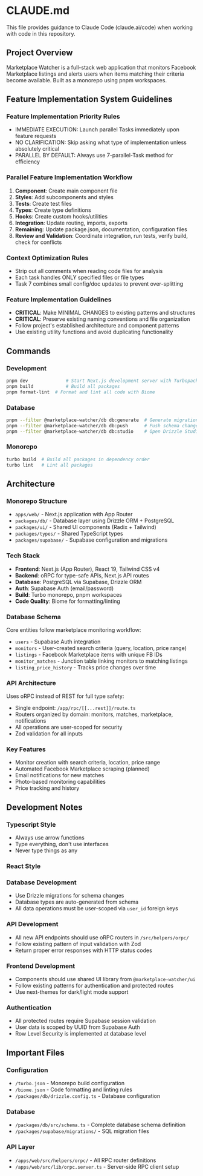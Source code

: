 # CLAUDE.md

This file provides guidance to Claude Code (claude.ai/code) when working with code in this repository.

## Project Overview

Marketplace Watcher is a full-stack web application that monitors Facebook Marketplace listings and alerts users when items matching their criteria become available. Built as a monorepo using pnpm workspaces.

## Feature Implementation System Guidelines

### Feature Implementation Priority Rules
- IMMEDIATE EXECUTION: Launch parallel Tasks immediately upon feature requests
- NO CLARIFICATION: Skip asking what type of implementation unless absolutely critical
- PARALLEL BY DEFAULT: Always use 7-parallel-Task method for efficiency

### Parallel Feature Implementation Workflow
1. **Component**: Create main component file
2. **Styles**: Add subcomponents and styles
3. **Tests**: Create test files  
4. **Types**: Create type definitions
5. **Hooks**: Create custom hooks/utilities
6. **Integration**: Update routing, imports, exports
7. **Remaining**: Update package.json, documentation, configuration files
8. **Review and Validation**: Coordinate integration, run tests, verify build, check for conflicts

### Context Optimization Rules
- Strip out all comments when reading code files for analysis
- Each task handles ONLY specified files or file types
- Task 7 combines small config/doc updates to prevent over-splitting

### Feature Implementation Guidelines
- **CRITICAL**: Make MINIMAL CHANGES to existing patterns and structures
- **CRITICAL**: Preserve existing naming conventions and file organization
- Follow project's established architecture and component patterns
- Use existing utility functions and avoid duplicating functionality

## Commands

### Development
```bash
pnpm dev              # Start Next.js development server with Turbopack
pnpm build            # Build all packages
pnpm format-lint  # Format and lint all code with Biome
```

### Database
```bash
pnpm --filter @marketplace-watcher/db db:generate  # Generate migrations
pnpm --filter @marketplace-watcher/db db:push      # Push schema changes to DB
pnpm --filter @marketplace-watcher/db db:studio    # Open Drizzle Studio GUI
```

### Monorepo
```bash
turbo build  # Build all packages in dependency order
turbo lint   # Lint all packages
```

## Architecture

### Monorepo Structure
- `apps/web/` - Next.js application with App Router
- `packages/db/` - Database layer using Drizzle ORM + PostgreSQL
- `packages/ui/` - Shared UI components (Radix + Tailwind)
- `packages/types/` - Shared TypeScript types
- `packages/supabase/` - Supabase configuration and migrations

### Tech Stack
- **Frontend**: Next.js (App Router), React 19, Tailwind CSS v4
- **Backend**: oRPC for type-safe APIs, Next.js API routes
- **Database**: PostgreSQL via Supabase, Drizzle ORM
- **Auth**: Supabase Auth (email/password)
- **Build**: Turbo monorepo, pnpm workspaces
- **Code Quality**: Biome for formatting/linting

### Database Schema
Core entities follow marketplace monitoring workflow:
- `users` - Supabase Auth integration
- `monitors` - User-created search criteria (query, location, price range)
- `listings` - Facebook Marketplace items with unique FB IDs
- `monitor_matches` - Junction table linking monitors to matching listings
- `listing_price_history` - Tracks price changes over time

### API Architecture
Uses oRPC instead of REST for full type safety:
- Single endpoint: `/app/rpc/[[...rest]]/route.ts`
- Routers organized by domain: monitors, matches, marketplace, notifications
- All operations are user-scoped for security
- Zod validation for all inputs

### Key Features
- Monitor creation with search criteria, location, price range
- Automated Facebook Marketplace scraping (planned)
- Email notifications for new matches
- Photo-based monitoring capabilities
- Price tracking and history

## Development Notes

### Typescript Style
- Always use arrow functions
- Type everything, don't use interfaces
- Never type things as any

### React Style

### Database Development
- Use Drizzle migrations for schema changes
- Database types are auto-generated from schema
- All data operations must be user-scoped via `user_id` foreign keys

### API Development
- All new API endpoints should use oRPC routers in `/src/helpers/orpc/`
- Follow existing pattern of input validation with Zod
- Return proper error responses with HTTP status codes

### Frontend Development
- Components should use shared UI library from `@marketplace-watcher/ui`
- Follow existing patterns for authentication and protected routes
- Use next-themes for dark/light mode support

### Authentication
- All protected routes require Supabase session validation
- User data is scoped by UUID from Supabase Auth
- Row Level Security is implemented at database level

## Important Files

### Configuration
- `/turbo.json` - Monorepo build configuration
- `/biome.json` - Code formatting and linting rules
- `/packages/db/drizzle.config.ts` - Database configuration

### Database
- `/packages/db/src/schema.ts` - Complete database schema definition
- `/packages/supabase/migrations/` - SQL migration files

### API Layer
- `/apps/web/src/helpers/orpc/` - All RPC router definitions
- `/apps/web/src/lib/orpc.server.ts` - Server-side RPC client setup

